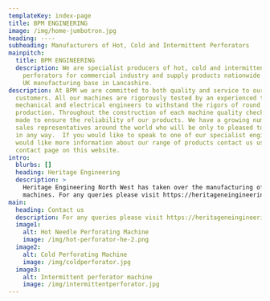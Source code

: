 ```yaml
---
templateKey: index-page
title: BPM ENGINEERING
image: /img/home-jumbotron.jpg
heading: ----
subheading: Manufacturers of Hot, Cold and Intermittent Perforators
mainpitch:
  title: BPM ENGINEERING
  description: We are specialist producers of hot, cold and intermittent
    perforators for commercial industry and supply products nationwide from our
    UK manufacturing base in Lancashire.
description: At BPM we are committed to both quality and service to our
  customers. All our machines are rigorously tested by an experienced team of
  mechanical and electrical engineers to withstand the rigors of round the clock
  production. Throughout the construction of each machine quality checks are
  made to ensure the reliability of our products. We have a growing number of
  sales representatives around the world who will be only to pleased to help you
  in any way.  If you would like to speak to one of our specialist engineers or
  would like more information about our range of products contact us using the
  contact page on this website.
intro:
  blurbs: []
  heading: Heritage Engineering
  description: >
    Heritage Engineering North West has taken over the manufacturing of our
    machines. For any queries please visit https://heritageneingineeringnw.co.uk
main:
  heading: Contact us
  description: For any queries please visit https://heritageneingineeringnw.co.uk
  image1:
    alt: Hot Needle Perforating Machine
    image: /img/hot-perforator-he-2.png
  image2:
    alt: Cold Perforating Machine
    image: /img/coldperforator.jpg
  image3:
    alt: Intermittent perforator machine
    image: /img/intermittentperforator.jpg
---
```

